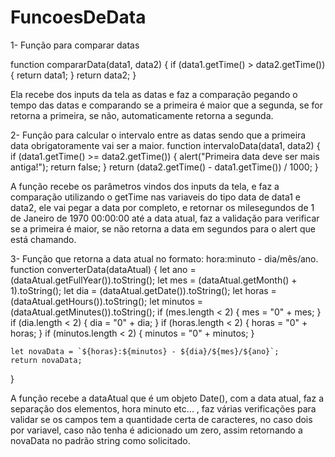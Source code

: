 # FuncoesDeData
1- Função para comparar datas

function compararData(data1, data2) {
    if (data1.getTime() > data2.getTime()) {
        return data1;
    }
    return data2;
}

Ela recebe dos inputs da tela as datas e faz a comparação  pegando o tempo das datas e comparando se a primeira é maior que a segunda, se for retorna a primeira, se não, automaticamente
  retorna a segunda.

  2- Função para calcular o intervalo entre as datas sendo que a primeira data obrigatoramente vai ser a maior.
  function intervaloData(data1, data2) {
    if (data1.getTime() >= data2.getTime()) {
        alert("Primeira data deve ser mais antiga!");
        return false;
    }
    return (data2.getTime() - data1.getTime()) / 1000;
}

A função recebe os parâmetros vindos dos inputs da tela, e faz a comparação utilizando o getTime nas variaveis do tipo data de data1 e data2, ele vai pegar a data por completo, e retornar os milesegundos de  1 de Janeiro de 1970 00:00:00 até a data atual, faz a validação para verificar se a primeira é maior, se não retorna a data em segundos para o alert que está chamando.

3- Função que retorna a data atual no formato: hora:minuto - dia/mês/ano.
function converterData(dataAtual) {
    let ano = (dataAtual.getFullYear()).toString();
    let mes = (dataAtual.getMonth() + 1).toString();
    let dia = (dataAtual.getDate()).toString();
    let horas = (dataAtual.getHours()).toString();
    let minutos = (dataAtual.getMinutes()).toString();
    if (mes.length < 2) {
        mes = "0" + mes;
    }
    if (dia.length < 2) {
        dia = "0" + dia;
    }
    if (horas.length < 2) {
        horas = "0" + horas;
    }
    if (minutos.length < 2) {
        minutos = "0" + minutos;
    }

    let novaData = `${horas}:${minutos} - ${dia}/${mes}/${ano}`;
    return novaData;
}

A função recebe a dataAtual que é um objeto Date(), com a data atual, faz a separação dos elementos, hora minuto etc... ,  faz várias verificações para validar se os campos tem a quantidade certa de caracteres, no caso dois por variavel, caso não tenha é adicionado um zero, assim retornando a novaData no padrão string como solicitado.




